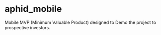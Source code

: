 # aphid_mobile
Mobile MVP (Minimum Valuable Product) designed to Demo the project to prospective investors.
